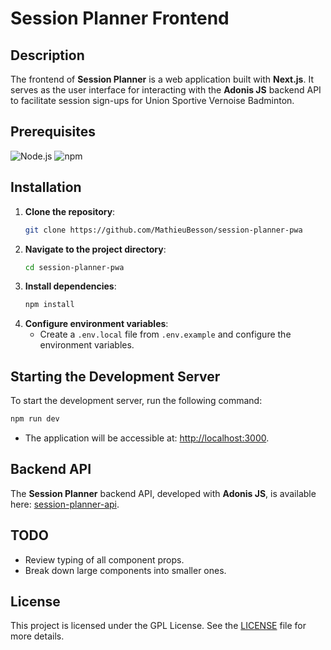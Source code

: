 # Session Planner Frontend

## Description

The frontend of **Session Planner** is a web application built with **Next.js**. It serves as the user interface for interacting with the **Adonis JS** backend API to facilitate session sign-ups for Union Sportive Vernoise Badminton.

## Prerequisites

![Node.js](https://img.shields.io/badge/node.js-v18-339933?logo=nodedotjs&logoColor=white&labelColor=339933&color=white)
![npm](https://img.shields.io/badge/npm-v10-CB3837?logo=npm&logoColor=white&labelColor=CB3837&color=white)

## Installation

1. **Clone the repository**: 
   ```bash
   git clone https://github.com/MathieuBesson/session-planner-pwa
   ```
2. **Navigate to the project directory**:
   ```bash
   cd session-planner-pwa
   ```
3. **Install dependencies**:
   ```bash
   npm install
   ```
4. **Configure environment variables**:
   - Create a `.env.local` file from `.env.example` and configure the environment variables.

## Starting the Development Server

To start the development server, run the following command:

```bash
npm run dev
```

- The application will be accessible at: [http://localhost:3000](http://localhost:3000).

## Backend API

The **Session Planner** backend API, developed with **Adonis JS**, is available here: [session-planner-api](https://github.com/MathieuBesson/session-planner-api).

## TODO

- Review typing of all component props.
- Break down large components into smaller ones.

## License

This project is licensed under the GPL License. See the [LICENSE](./LICENSE) file for more details.
